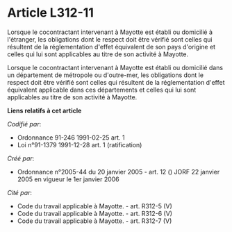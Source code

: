 # Article L312-11

Lorsque le cocontractant intervenant à Mayotte est établi ou domicilié à l'étranger, les obligations dont le respect doit
être vérifié sont celles qui résultent de la réglementation d'effet équivalent de son pays d'origine et celles qui lui sont
applicables au titre de son activité à Mayotte.

Lorsque le cocontractant intervenant à Mayotte est établi ou domicilié dans un département de métropole ou d'outre-mer, les
obligations dont le respect doit être vérifié sont celles qui résultent de la réglementation d'effet équivalent applicable
dans ces départements et celles qui lui sont applicables au titre de son activité à Mayotte.

**Liens relatifs à cet article**

_Codifié par_:

  - Ordonnance 91-246 1991-02-25 art. 1
  - Loi n°91-1379 1991-12-28 art. 1 (ratification)

_Créé par_:

  - Ordonnance n°2005-44 du 20 janvier 2005 - art. 12 () JORF 22 janvier 2005 en vigueur le 1er janvier 2006

_Cité par_:

  - Code du travail applicable à Mayotte. - art. R312-5 (V)
  - Code du travail applicable à Mayotte. - art. R312-6 (V)
  - Code du travail applicable à Mayotte. - art. R312-7 (V)
